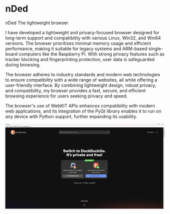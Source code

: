 # nDed
nDed The lightweight browser

I have developed a lightweight and privacy-focused browser designed for long-term support and compatibility with various Linux, Win32, and Win64 versions. The browser prioritizes minimal memory usage and efficient performance, making it suitable for legacy systems and ARM-based single-board computers like the Raspberry Pi. With strong privacy features such as tracker blocking and fingerprinting protection, user data is safeguarded during browsing. 

The browser adheres to industry standards and modern web technologies to ensure compatibility with a wide range of websites, all while offering a user-friendly interface. By combining lightweight design, robust privacy, and compatibility, my browser provides a fast, secure, and efficient browsing experience for users seeking privacy and speed. 

The browser's use of WebKIT APIs enhances compatibility with modern web applications, and its integration of the PyQt library enables it to run on any device with Python support, further expanding its usability.

![DEMO OF THE UI](https://github.com/34567hg80/nDed/blob/main/nded.png)

